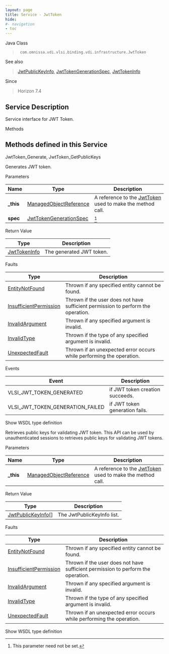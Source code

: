 ```yaml
---
layout: page
title: Service - JwtToken
hide:
#- navigation
- toc
---
```








Java Class
> ` com.omnissa.vdi.vlsi.binding.vdi.infrastructure.JwtToken`

See also
> [JwtPublicKeyInfo](vdi.infrastructure.JwtToken.JwtPublicKeyInfo.md), [JwtTokenGenerationSpec](vdi.infrastructure.JwtToken.JwtTokenGenerationSpec.md), [JwtTokenInfo](vdi.infrastructure.JwtToken.JwtTokenInfo.md)

Since
> Horizon 7.4





## Service Description

Service interface for JWT Token.

Methods

Methods defined in this Service
---
JwtToken_Generate, JwtToken_GetPublicKeys




Generates JWT token.

Parameters

Name| Type| Description
---|---|---
**_this**| [ManagedObjectReference](vmodl.ManagedObjectReference.md)|  A reference to the [JwtToken](vdi.infrastructure.JwtToken.md) used to make the method call.
**spec**| [JwtTokenGenerationSpec](vdi.infrastructure.JwtToken.JwtTokenGenerationSpec.md)| [^135]





Return Value

Type |  Description
---|---
[JwtTokenInfo](vdi.infrastructure.JwtToken.JwtTokenInfo.md)| The generated JWT token.



Faults

Type |  Description
---|---
[EntityNotFound](vdi.fault.EntityNotFound.md)| Thrown if any specified entity cannot be found.
[InsufficientPermission](vdi.fault.InsufficientPermission.md)| Thrown if the user does not have sufficient permission to perform the operation.
[InvalidArgument](vdi.fault.InvalidArgument.md)| Thrown if any specified argument is invalid.
[InvalidType](vdi.fault.InvalidType.md)| Thrown if the type of any specified argument is invalid.
[UnexpectedFault](vdi.fault.UnexpectedFault.md)| Thrown if an unexpected error occurs while performing the operation.



Events

Event |  Description
---|---
VLSI_JWT_TOKEN_GENERATED|  if JWT token creation succeeds.
VLSI_JWT_TOKEN_GENERATION_FAILED|  if JWT token generation fails.

Show WSDL type definition







Retrieves public keys for validating JWT token. This API can be used by unauthenticated sessions to retrieves public keys for validating JWT tokens.

Parameters

Name| Type| Description
---|---|---
**_this**| [ManagedObjectReference](vmodl.ManagedObjectReference.md)|  A reference to the [JwtToken](vdi.infrastructure.JwtToken.md) used to make the method call.



Return Value

Type |  Description
---|---
[JwtPublicKeyInfo[]](vdi.infrastructure.JwtToken.JwtPublicKeyInfo.md)| The JwtPublicKeyInfo list.



Faults

Type |  Description
---|---
[EntityNotFound](vdi.fault.EntityNotFound.md)| Thrown if any specified entity cannot be found.
[InsufficientPermission](vdi.fault.InsufficientPermission.md)| Thrown if the user does not have sufficient permission to perform the operation.
[InvalidArgument](vdi.fault.InvalidArgument.md)| Thrown if any specified argument is invalid.
[InvalidType](vdi.fault.InvalidType.md)| Thrown if the type of any specified argument is invalid.
[UnexpectedFault](vdi.fault.UnexpectedFault.md)| Thrown if an unexpected error occurs while performing the operation.

Show WSDL type definition












 


[^135]: This parameter need not be set.
